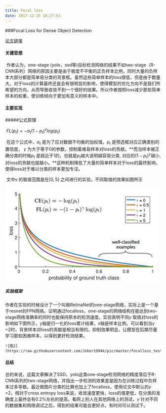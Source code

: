 ```yaml
---
title: Focal loss
date: 2017-12-25 10:27:53
---
```


###Focal Loss for Dense Object Detection 

[论文链接](http://cn.arxiv.org/pdf/1708.02002.pdf) 

#### 关键思想 

​	作者认为，one-stage (yolo，ssd等)目标检测网络的结果不如two-stage（R-CNN系列）网络的原因主要是由于极度不平衡的正负样本比例，同时大量的负样本大部分都是简单易分类的背景框。虽然这些简单样本的loss很低，但是由于数量大，对于loss的计算最终还是会有很明显的影响，使得模型的优化方向不是我们所希望的方向，从而导致收敛不到一个很好的结果。所以作者按照loss减少那些简单样本的权重，使训练倾向于更加有意义的样本中。

#### 主要实现 

#####公式原理 

​	$FL(p_t)=-α_t(1-p_t)^γ log(p_t)$  

​	在这个公式中，$α_t$ 是为了应对数据不均衡的加权值。$p_t$ 是预选框对应正确类别的置信度， $γ$ 为大于等于0的参数，控制着难易样本对loss的贡献。**而当样本被正确分类的时候$p_t$ 是趋近于1的，也就是$p_t$越大说明越容易分类, 对应的$(1-p_t)^γ$越小, 对loss的贡献也就越小。**这种机制降低了大量的简单样本对于loss的最终影响，使得loss对于难以分类的样本更加专注。

​	文中$γ$ 的取值范围是在$[0,5]$ 之间进行的实验，不同取值的效果如图所示

​	![图1](https://github.com/Joker1994k/pic/blob/master/focalloss_params.PNG?raw=true)  

##### 实验框架

​	作者在实验的时候设计了一个叫做RetinaNet的one-stage网络，实际上是一个基于resnet的FPN网络。证明通过focalloss，one-stage的网络结构在能达到two-stage网络准确率的同时也能保持原本的检测速度。实验表明不同$γ$ 取值对loss的影响如下图所示，y轴是归一化的loss累计结果，x轴是样本比例。可以看到当$γ$ =2时，背景样本对loss的贡献是相当有限的，抑制效果明显，让模型在后期尽量学习那些困难样本，以得到更好检测结果。

 	![图2](https://raw.githubusercontent.com/Joker1994k/pic/master/focalloss_test_data.PNG)



#### 总结  

​	总的来说，这篇文章解决了SSD，yolo这类one-stage检测网络的精度落后于R-CNN系列的two-stage网络，并指出一步检测的效果差是因为在训练过程中负样本过多导致。最近做图片分类的比赛也加上了focalloss，使用论文中默认的$γ$ =2，相对于cross entropy loss来说，收敛速度更快，loss的值更低，在分类的准确度上最终会有0.2%左右的提高。看网上别人在其他网络上的测试，$γ$ 针对不同的数据集和网络调试之后，得到的结果可能会更好点，有时间可以测试下。


